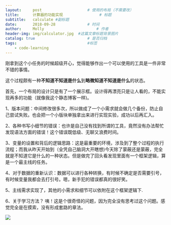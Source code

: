 ```yaml
---
layout:     post   				    # 使用的布局（不需要改）
title:      计算器的功能实现 				# 标题
subtitle:   calculate #副标题
date:       2018-09-28 				# 时间
author:     Molly 						# 作者
header-img: img/calculator.jpg 	#这篇文章标题背景图片
catalog: true 						# 是否归档
tags:								#标签
    - code-learning
---
```

刚拿到这个小任务的时候超级开心，觉得能够作出一个可以使用的工具是一件非常不错的事情。


这个过程颇有一种**不知道不知道是什么**到**略微知道不知道是什么**的状态。


首先，一个布局的设计只是有了一个展示框。设计得再漂亮只是让人看的，不能实现再多的功能（就像我这个静态博客一样)。

1、版本问题：中间修改很多次，所以做成了一个小需求就会做几个备份，防止自己尝试失败。也会把一个小版块单独拿出来进行实现实验，成功以后再汇入。

2、各种书写小细节的错误：也许是自己没有找到所谓的工具，竟然没有办法帮忙发现语法方面的错误！这个错误既低级、无聊又浪费时间。

3、变量的设置和背后的逻辑思路：这是最重要的环境，涉及到了整个过程的执行流程；而我从昨天开始到（全凭自己脑洞大开瞎想)今天除了蒙蔽还是蒙蔽，完全就是不知道它是什么的一种状态。但是做完了回头看发现里面有一个框架逻辑，算是一个最主线的任务。


4、对于数据的重新认识：数据可以进行各种转换，有时候不确定是否需要引号，有时候变量我都会去打引号。嗯，新手犯的错误都真的很好笑。


5、主线需求实现了，其他的小需求和细节可以依附在这个框架逻辑下.


6、关于学习方法？
咦！这是个很奇怪的问题，因为完全没有思考过这个问题。感觉完全是在摸索，没有形成套路的章法。


![](https://i.loli.net/2018/09/28/5bad1c8b99010.png)
